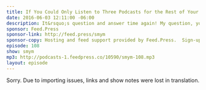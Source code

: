 ```yaml
---
title: If You Could Only Listen to Three Podcasts for the Rest of Your Life, Which Would you Choose?
date: 2016-06-03 12:11:00 -06:00
description: It&rsquo;s question and answer time again! My question, your answers. I got a lot of great responses and you&rsquo;ll learn about a bunch of podcasts that are new to you — and maybe be reminded of ones you used to listen to that you&rsquo;ll want to go back and check out.
sponsor: Feed.Press
sponsor-link: http://feed.press/smym
sponsor-copy: Hosting and feed support provided by Feed.Press.  Sign-up today and try FeedPress on a 14 day trial (no contracts or commitments). Use promo code "smym" during checkout to get 10% off your first year.
episode: 108
show: smym
mp3: http://podcasts-1.feedpress.co/10590/smym-108.mp3
layout: episode
---
```


Sorry. Due to importing issues, links and show notes were lost in translation.
